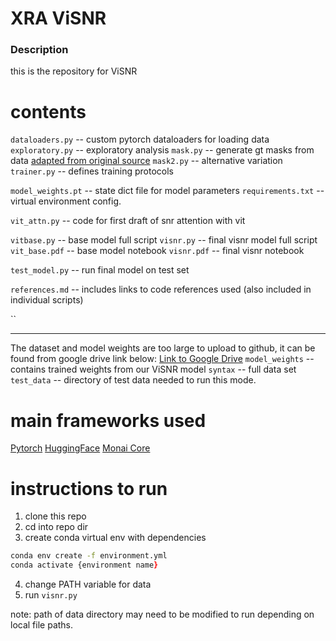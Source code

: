 # XRA ViSNR

### Description
this is the repository for ViSNR


# contents


`dataloaders.py`        -- custom pytorch dataloaders for loading data
`exploratory.py`        -- exploratory analysis
`mask.py`               -- generate gt masks from data [adapted from original source](https://github.com/cmctec/ARCADE/tree/main/useful%20scripts)
`mask2.py`              -- alternative variation
`trainer.py`            -- defines training protocols

`model_weights.pt`      -- state dict file for model parameters
`requirements.txt`       -- virtual environment config.

`vit_attn.py`           -- code for first draft of snr attention with vit

`vitbase.py`            -- base model full script
`visnr.py`              -- final visnr model full script
`vit_base.pdf`          -- base model notebook
`visnr.pdf`             -- final visnr notebook


`test_model.py`         -- run final model on test set

`references.md`         -- includes links to code references used (also 
included in individual scripts)



``

***

The dataset and model weights are too large to upload to github, it can be found from google drive link below:
[Link to Google Drive](https://drive.google.com/drive/folders/1nmKbwY2FyOaELEWV-X4qf6JuzIj5otJw?usp=share_link)
`model_weights`         -- contains trained weights from our ViSNR model
`syntax`                -- full data set
`test_data`             -- directory of test data needed to run this mode.


# main frameworks used
[Pytorch](https://docs.pytorch.org/docs/stable/index.html)
[HuggingFace](https://huggingface.co/docs/transformers/en/model_doc/vit)
[Monai Core](https://docs.monai.io/en/stable/)


# instructions to run

1. clone this repo
2. cd into repo dir
3. create conda virtual env with dependencies

```zsh
conda env create -f environment.yml
conda activate {environment name}
```
4. change PATH variable for data
4. run `visnr.py`

note: path of data directory may need to be modified to run depending on local file paths.






